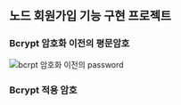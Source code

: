 ## 노드 회원가입 기능 구현 프로젝트


### Bcrypt 암호화 이전의 평문암호
![bcrpt 암호화 이전의 password](https://user-images.githubusercontent.com/58061847/126438288-be2ddb7a-1ced-413f-810a-d7814bcbe51c.JPG)


### Bcrypt 적용 암호
